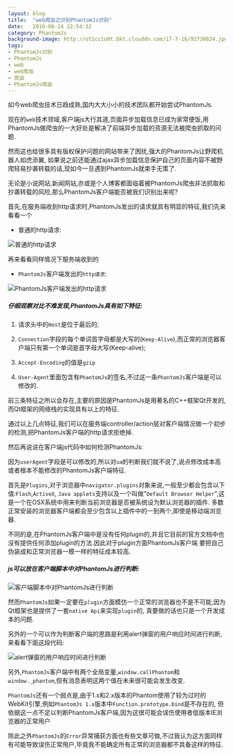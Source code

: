 ```yaml
---
layout: blog
title:  "web爬虫之识别PhantomJs识别"
date:   2016-06-14 22:54:32
category: PhantomJs
background-image: http://ot1cc1u9t.bkt.clouddn.com/17-7-16/93730624.jpg
tags: 
- PhantomJs识别
- PhantomJs
- web
- web爬虫
- 爬虫
- PhantomJs爬虫
---
```

  

如今web爬虫技术日趋成熟,国内大大小小的技术团队都开始尝试PhantomJs.
 
现在的``web``技术领域,客户端js大行其道,页面异步加载信息已成为家常便饭,用PhantomJs做爬虫的一大好处是解决了前端异步加载的资源无法被爬虫抓取的问题.
 
然而这也给很多具有版权保护问题的网站带来了困扰,强大的PhantomJs让野爬机器人如虎添翼, 如果说之前还能通过ajax异步加载信息保护自己的页面内容不被野爬轻易抄袭转载的话,现如今一旦遇到PhantomJs就束手无策了.
 
无论是小说网站,新闻网站,亦或是个人博客都面临着被PhantomJs爬虫非法抓取和抄袭转载的风险,那么PhantomJs客户端能否被我们识别出来呢?

首先,在服务端收到http请求时,PhantomJs发出的请求就具有明显的特征,我们先来看看一个

- 普通的http请求:
 
![普通的http请求](http://www.liberxue.com/images/b8-p1.png)

再来看看同样情况下服务端收到的

- ``PhantomJs``客户端发出的``http请求``:

![PhantomJs客户端发出的http请求](http://www.liberxue.com/images/b8-p2.png)

 
##### 仔细观察对比不难发现,PhantomJs具有如下特征:
 
1. 请求头中的``Host``是位于最后的;
  
2. ``Connection``字段的每个单词首字母都是大写的(``Keep-Alive``),而正常的浏览器客户端只有第一个单词是首字母大写(Keep-alive);
 
3. ``Accept-Encoding``的值是``gzip``
 
4. ``User-Agent``里面包含有``PhantomJs``的签名,不过这一条``PhantomJs``客户端是可以修改的.

 
前三条特征之所以会存在,主要的原因是PhantomJs是用著名的C++框架Qt开发的,而Qt框架的网络栈的实现具有以上的特征.
 
通过以上几点特征,我们可以在服务端controller/action层对客户端情况做一个初步的检测,把PhantomJs客户端的http请求拒绝掉.
 
然后再说说在客户端js代码中如何检测PhantomJs:
 
因为``userAgent``字段是可以修改的,所以对``ua``的判断我们就不说了,说点修改成本高或者根本不能修改的PhantomJs客户端特征.
 
首先是``Plugins``,对于浏览器中``navigator.plugins``对象来说,一般至少都会包含以下值:``Flash``,``ActiveX``, ``Java applets``支持以及一个叫做"``Default Browser Helper``",这是一个在OSX系统中用来判断当前浏览器是否被系统设为默认浏览器的插件. 多数正常安装的浏览器客户端都会至少包含以上插件中的一到两个,即使是移动端浏览器.
 
不同的是,在PhantomJs客户端中是没有任何plugin的,并且它目前的官方文档中也没有提供任何添加plugin的方法.因此对于plugin方面PhantomJs客户端 要把自己伪装成和正常浏览器一模一样的特征成本较高.

##### js可以放在客户端脚本中对PhantomJs进行判断:

![客户端脚本中对PhantomJs进行判断](http://www.liberxue.com/images/b8-p3.png)

然而``PhantomJs``如果一定要在``plugin``方面模仿一个正常的浏览器也不是不可能,因为Qt框架也是提供了一套``native Api``来实现``plugin``的, 真要做的话也只是一个开发成本的问题.

另外的一个可以作为判断客户端的思路是利用alert弹窗的用户响应时间进行判断,来看看下面这段代码:

![alert弹窗的用户响应时间进行判断](http://www.liberxue.com/images/b8-p3.png)
 
另外,``PhantomJs``客户端中有两个全局变量,``window.callPhantom``和``window._phantom``,但有消息表明这两个值在未来很可能会发生改变.
 
``PhantomJs``还有一个弱点是,由于1.x和2.x版本的Phantom使用了较为过时的WebKit引擎,例如``PhantomJs 1.x``版本中``Function.prototype.bind``是不存在的, 但依据这一点不足以判断PhantomJs客户端,因为这很可能会误伤使用者低版本IE浏览器的正常用户

除此之外``PhantomJs``的``Error``异常捕获方面也有些文章可做,不过我认为这方面同样有可能导致误伤正常用户,毕竟我不能确定所有正常的浏览器都不具备这样的特征.










